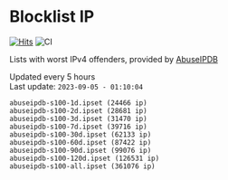 # Blocklist IP

[![Hits](https://hits.seeyoufarm.com/api/count/incr/badge.svg?url=https%3A%2F%2Fgithub.com%2Fborestad%2Fblocklist-ip%2F&count_bg=%2379C83D&title_bg=%23555555&icon=&icon_color=%23E7E7E7&title=hits&edge_flat=false)](https://hits.seeyoufarm.com)  ![CI](https://img.shields.io/github/workflow/status/borestad/blocklist-ip/CI?style=flat-square)

Lists with worst IPv4 offenders, provided by [AbuseIPDB](https://www.abuseipdb.com/)

<!-- FOOTER-PLACEHOLDER -->
Updated every 5 hours<br>
Last update: `2023-09-05 - 01:10:04`
```
abuseipdb-s100-1d.ipset (24466 ip)
abuseipdb-s100-2d.ipset (28681 ip)
abuseipdb-s100-3d.ipset (31470 ip)
abuseipdb-s100-7d.ipset (39716 ip)
abuseipdb-s100-30d.ipset (62133 ip)
abuseipdb-s100-60d.ipset (87422 ip)
abuseipdb-s100-90d.ipset (99076 ip)
abuseipdb-s100-120d.ipset (126531 ip)
abuseipdb-s100-all.ipset (361076 ip)
```

